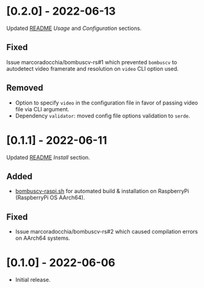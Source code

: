 # [0.2.0] - 2022-06-13

Updated
[README](https://github.com/marcoradocchia/bombuscv-rs/blob/master/README.md)
*Usage* and *Configuration* sections.

## Fixed

Issue marcoradocchia/bombuscv-rs#1 which prevented `bombuscv` to autodetect
video framerate and resolution on `video` CLI option used.

## Removed

- Option to specify `video` in the configuration file in favor of passing video
  file via CLI argument.
- Dependency `validator`: moved config file options validation to `serde`.

# [0.1.1] - 2022-06-11

Updated
[README](https://github.com/marcoradocchia/bombuscv-rs/blob/master/README.md)
*Install* section.

## Added

- [bombuscv-raspi.sh](https://github.com/marcoradocchia/bombuscv-rs/blob/master/bombuscv-raspi.sh)
  for automated build & installation on RaspberryPi (RaspberryPi OS AArch64).

## Fixed

- Issue marcoradocchia/bombuscv-rs#2 which caused compilation errors on AArch64 systems.

# [0.1.0] - 2022-06-06

- Initial release.
